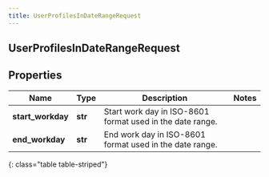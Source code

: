 ```yaml
---
title: UserProfilesInDateRangeRequest
---
```

## UserProfilesInDateRangeRequest

## Properties

|Name | Type | Description | Notes|
|------------ | ------------- | ------------- | -------------|
| **start_workday** | **str** | Start work day in ISO-8601 format used in the date range. | |
| **end_workday** | **str** | End work day in ISO-8601 format used in the date range. | |
{: class="table table-striped"}


